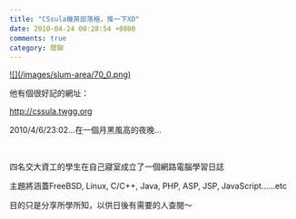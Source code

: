```yaml
---
title: "CSsula機房部落格，推一下XD"
date: 2010-04-24 00:28:54 +0800
comments: true
category: 閒聊
---
```


<p><a target="_blank" href="http://cssula.twgg.org">![](/images/slum-area/70_0.png)</a></p><p>他有個很好記的網址：</p><p><a target="_blank" href="http://cssula.twgg.org">http://cssula.twgg.org</a></p><p>2010/4/6/23:02&hellip;在一個月黑風高的夜晚&hellip;</p><p><span id="more-3">&nbsp;</span></p><p>四名交大資工的學生在自己寢室成立了一個網路電腦學習日誌</p><p>主題將涵蓋FreeBSD, Linux, C/C++, Java, PHP, ASP, JSP, JavaScript&hellip;&hellip;etc</p><p>目的只是分享所學所知，以供日後有需要的人查閱～</p><p>&nbsp;</p>
